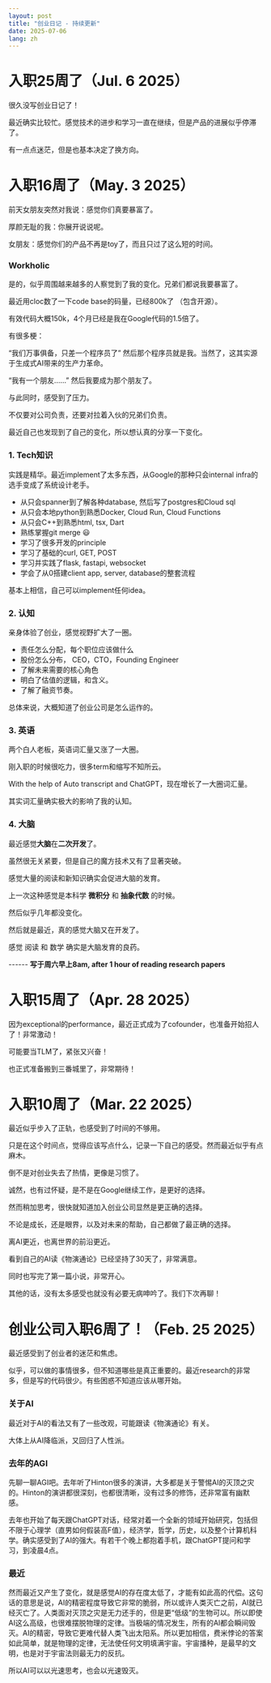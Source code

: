 ```yaml
---
layout: post
title: "创业日记 - 持续更新"
date: 2025-07-06
lang: zh
---
```


# 入职25周了（Jul. 6 2025）

很久没写创业日记了！

最近确实比较忙。感觉技术的进步和学习一直在继续，但是产品的进展似乎停滞了。

有一点点迷茫，但是也基本决定了换方向。



# 入职16周了（May. 3 2025）

前天女朋友突然对我说：感觉你们真要暴富了。

厚颜无耻的我：你展开说说呢。

女朋友：感觉你们的产品不再是toy了，而且只过了这么短的时间。

### Workholic

是的，似乎周围越来越多的人察觉到了我的变化。兄弟们都说我要暴富了。

最近用cloc数了一下code base的码量，已经800k了 （包含开源）。

有效代码大概150k，4个月已经是我在Google代码的1.5倍了。

有很多梗：

“我们万事俱备，只差一个程序员了” 然后那个程序员就是我。当然了，这其实源于生成式AI带来的生产力革命。

“我有一个朋友……” 然后我要成为那个朋友了。

与此同时，感受到了压力。

不仅要对公司负责，还要对拉着入伙的兄弟们负责。

最近自己也发现到了自己的变化，所以想认真的分享一下变化。

### 1. Tech知识

实践是精华。最近implement了太多东西，从Google的那种只会internal infra的选手变成了系统设计老手。

- 从只会spanner到了解各种database, 然后写了postgres和Cloud sql
- 从只会本地python到熟悉Docker, Cloud Run, Cloud Functions
- 从只会C++到熟悉html, tsx, Dart
- 熟练掌握git merge 😃
- 学习了很多开发的principle
- 学习了基础的curl, GET, POST
- 学习并实践了flask, fastapi, websocket
- 学会了从0搭建client app, server, database的整套流程

基本上相信，自己可以implement任何idea。

### 2. 认知

亲身体验了创业，感觉视野扩大了一圈。

- 责任怎么分配，每个职位应该做什么
- 股份怎么分布， CEO，CTO，Founding Engineer
- 了解未来需要的核心角色
- 明白了估值的逻辑，和含义。
- 了解了融资节奏。

总体来说，大概知道了创业公司是怎么运作的。

### 3. 英语

两个白人老板，英语词汇量又涨了一大圈。

刚入职的时候很吃力，很多term和缩写不知所云。

With the help of Auto transcript and ChatGPT，现在增长了一大圈词汇量。

其实词汇量确实极大的影响了我的认知。

### 4. 大脑

最近感觉**大脑**在**二次开发**了。

虽然很无关紧要，但是自己的魔方技术又有了显著突破。

感觉大量的阅读和新知识确实会促进大脑的发育。

上一次这种感觉是本科学 **微积分** 和 **抽象代数** 的时候。

然后似乎几年都没变化。

然后就是最近，真的感觉大脑又在开发了。

感觉 阅读 和 数学 确实是大脑发育的良药。

------ **写于周六早上8am, after 1 hour of reading research papers**

# 入职15周了（Apr. 28 2025）

因为exceptional的performance，最近正式成为了cofounder，也准备开始招人了！非常激动！

可能要当TLM了，紧张又兴奋！

也正式准备搬到三番城里了，非常期待！


# 入职10周了（Mar. 22 2025）

最近似乎步入了正轨，也感受到了时间的不够用。

只是在这个时间点，觉得应该写点什么，记录一下自己的感受。然而最近似乎有点麻木。

倒不是对创业失去了热情，更像是习惯了。

诚然，也有过怀疑，是不是在Google继续工作，是更好的选择。

然而稍加思考，很快就知道加入创业公司显然是更正确的选择。

不论是成长，还是眼界，以及对未来的帮助，自己都做了最正确的选择。

离AI更近，也离世界的前沿更近。

看到自己的AI读《物演通论》已经坚持了30天了，非常满意。

同时也写完了第一篇小说，非常开心。

其他的话，没有太多感受也就没有必要无病呻吟了。我们下次再聊！


# 创业公司入职6周了！（Feb. 25 2025）

最近感受到了创业者的迷茫和焦虑。

似乎，可以做的事情很多，但不知道哪些是真正重要的。最近research的非常多，但是写的代码很少。有些困惑不知道应该从哪开始。

### 关于AI

最近对于AI的看法又有了一些改观，可能跟读《物演通论》有关。

大体上从AI降临派，又回归了人性派。

### 去年的AGI

先聊一聊AGI吧。去年听了Hinton很多的演讲，大多都是关于警惕AI的灭顶之灾的。Hinton的演讲都很深刻，也都很清晰，没有过多的修饰，还非常富有幽默感。

去年也开始了每天跟ChatGPT对话，经常对着一个全新的领域开始研究，包括但不限于心理学（直男如何假装高F值），经济学，哲学，历史，以及整个计算机科学。确实感受到了AI的强大。有若干个晚上都抱着手机，跟ChatGPT提问和学习，到凌晨4点。

### 最近

然而最近又产生了变化，就是感觉AI的存在度太低了，才能有如此高的代偿。这句话的意思是说，AI的精密程度导致它非常的脆弱，所以或许人类灭亡之前，AI就已经灭亡了。人类面对灭顶之灾是无力还手的，但是更“低级”的生物可以。所以即使AI这么高级，也很难摆脱物理的定律。当极端的情况发生，所有的AI都会瞬间毁灭。AI的精密，导致它更难代替人类飞出太阳系。所以更加相信，费米悖论的答案如此简单，就是物理的定律，无法使任何文明填满宇宙。宇宙播种，是最早的文明，也是对于宇宙法则最无力的反抗。

所以AI可以以光速思考，也会以光速毁灭。
